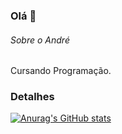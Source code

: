 ### Olá 👋

###### Sobre o André
Cursando Programação.

### Detalhes
[![Anurag's GitHub stats](httpsgithub-readme-stats.vercel.appapiusername=Defipenguin&show_icons=true&theme=dark)](httpsgithub.comanuraghazragithub-readme-stats)
